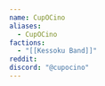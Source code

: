 ```yaml
---
name: CupOCino
aliases:
  - CupOCino
factions:
  - "[[Kessoku Band]]"
reddit: 
discord: "@cupocino"
---
```

